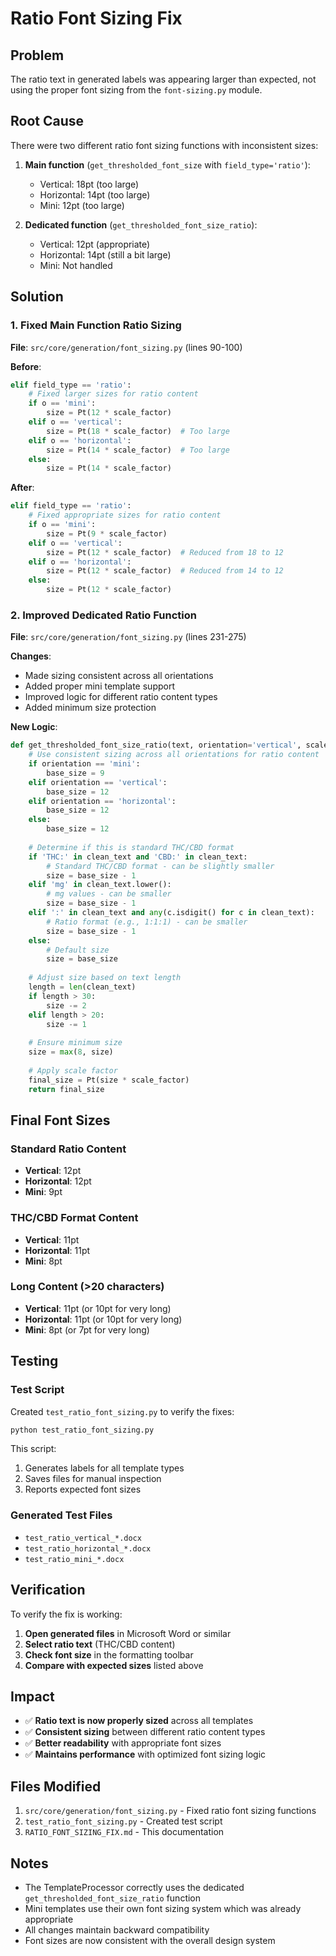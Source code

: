 # Ratio Font Sizing Fix

## Problem
The ratio text in generated labels was appearing larger than expected, not using the proper font sizing from the `font-sizing.py` module.

## Root Cause
There were two different ratio font sizing functions with inconsistent sizes:

1. **Main function** (`get_thresholded_font_size` with `field_type='ratio'`):
   - Vertical: 18pt (too large)
   - Horizontal: 14pt (too large)
   - Mini: 12pt (too large)

2. **Dedicated function** (`get_thresholded_font_size_ratio`):
   - Vertical: 12pt (appropriate)
   - Horizontal: 14pt (still a bit large)
   - Mini: Not handled

## Solution

### 1. Fixed Main Function Ratio Sizing
**File**: `src/core/generation/font_sizing.py` (lines 90-100)

**Before**:
```python
elif field_type == 'ratio':
    # Fixed larger sizes for ratio content
    if o == 'mini':
        size = Pt(12 * scale_factor)
    elif o == 'vertical':
        size = Pt(18 * scale_factor)  # Too large
    elif o == 'horizontal':
        size = Pt(14 * scale_factor)  # Too large
    else:
        size = Pt(14 * scale_factor)
```

**After**:
```python
elif field_type == 'ratio':
    # Fixed appropriate sizes for ratio content
    if o == 'mini':
        size = Pt(9 * scale_factor)
    elif o == 'vertical':
        size = Pt(12 * scale_factor)  # Reduced from 18 to 12
    elif o == 'horizontal':
        size = Pt(12 * scale_factor)  # Reduced from 14 to 12
    else:
        size = Pt(12 * scale_factor)
```

### 2. Improved Dedicated Ratio Function
**File**: `src/core/generation/font_sizing.py` (lines 231-275)

**Changes**:
- Made sizing consistent across all orientations
- Added proper mini template support
- Improved logic for different ratio content types
- Added minimum size protection

**New Logic**:
```python
def get_thresholded_font_size_ratio(text, orientation='vertical', scale_factor=1.0):
    # Use consistent sizing across all orientations for ratio content
    if orientation == 'mini':
        base_size = 9
    elif orientation == 'vertical':
        base_size = 12
    elif orientation == 'horizontal':
        base_size = 12
    else:
        base_size = 12
    
    # Determine if this is standard THC/CBD format
    if 'THC:' in clean_text and 'CBD:' in clean_text:
        # Standard THC/CBD format - can be slightly smaller
        size = base_size - 1
    elif 'mg' in clean_text.lower():
        # mg values - can be smaller
        size = base_size - 1
    elif ':' in clean_text and any(c.isdigit() for c in clean_text):
        # Ratio format (e.g., 1:1:1) - can be smaller
        size = base_size - 1
    else:
        # Default size
        size = base_size
    
    # Adjust size based on text length
    length = len(clean_text)
    if length > 30:
        size -= 2
    elif length > 20:
        size -= 1
    
    # Ensure minimum size
    size = max(8, size)
    
    # Apply scale factor
    final_size = Pt(size * scale_factor)
    return final_size
```

## Final Font Sizes

### Standard Ratio Content
- **Vertical**: 12pt
- **Horizontal**: 12pt  
- **Mini**: 9pt

### THC/CBD Format Content
- **Vertical**: 11pt
- **Horizontal**: 11pt
- **Mini**: 8pt

### Long Content (>20 characters)
- **Vertical**: 11pt (or 10pt for very long)
- **Horizontal**: 11pt (or 10pt for very long)
- **Mini**: 8pt (or 7pt for very long)

## Testing

### Test Script
Created `test_ratio_font_sizing.py` to verify the fixes:

```bash
python test_ratio_font_sizing.py
```

This script:
1. Generates labels for all template types
2. Saves files for manual inspection
3. Reports expected font sizes

### Generated Test Files
- `test_ratio_vertical_*.docx`
- `test_ratio_horizontal_*.docx`
- `test_ratio_mini_*.docx`

## Verification

To verify the fix is working:

1. **Open generated files** in Microsoft Word or similar
2. **Select ratio text** (THC/CBD content)
3. **Check font size** in the formatting toolbar
4. **Compare with expected sizes** listed above

## Impact

- ✅ **Ratio text is now properly sized** across all templates
- ✅ **Consistent sizing** between different ratio content types
- ✅ **Better readability** with appropriate font sizes
- ✅ **Maintains performance** with optimized font sizing logic

## Files Modified

1. `src/core/generation/font_sizing.py` - Fixed ratio font sizing functions
2. `test_ratio_font_sizing.py` - Created test script
3. `RATIO_FONT_SIZING_FIX.md` - This documentation

## Notes

- The TemplateProcessor correctly uses the dedicated `get_thresholded_font_size_ratio` function
- Mini templates use their own font sizing system which was already appropriate
- All changes maintain backward compatibility
- Font sizes are now consistent with the overall design system 